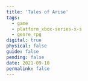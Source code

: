 ```yaml
---
title: 'Tales of Arise'
tags:
  - game
  - platform_xbox-series-x-s
  - genre_rpg
digital: true
physical: false
guide: false
pending: false
date: 2021-09-10
permalink: false
---
```

